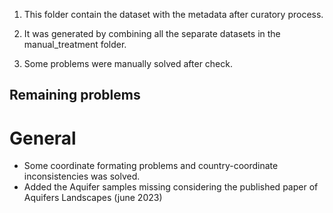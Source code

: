 01. This folder contain the dataset with the metadata after curatory process.
 
02. It was generated by combining all the separate datasets in the manual_treatment folder.

03. Some problems were manually solved after check.

## Remaining problems

# General
 - Some coordinate formating problems and country-coordinate inconsistencies was solved.
 - Added the Aquifer samples missing considering the published paper of Aquifers Landscapes (june 2023)



